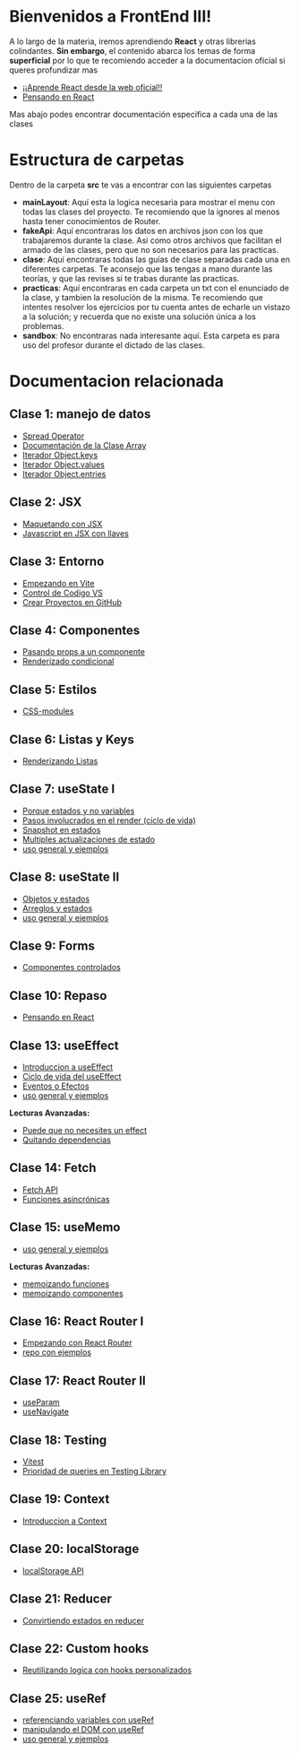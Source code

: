 # Bienvenidos a FrontEnd III!

A lo largo de la materia, iremos aprendiendo **React** y otras librerias colindantes.
**Sin embargo**, el contenido abarca los temas de forma **superficial**
por lo que te recomiendo acceder a la documentacion oficial si queres profundizar mas

- [¡¡Aprende React desde la web oficial!!](https://beta.reactjs.org/learn)
- [Pensando en React](https://beta.reactjs.org/learn/thinking-in-react)

Mas abajo podes encontrar documentación especifica a cada una de las clases

# Estructura de carpetas

Dentro de la carpeta **src** te vas a encontrar con las siguientes carpetas

- **mainLayout**: Aquí esta la logica necesaria para mostrar el menu con todas las clases del proyecto. Te recomiendo que la ignores al menos hasta tener conocimientos de Router.
- **fakeApi**: Aquí encontraras los datos en archivos json con los que trabajaremos durante la clase. Asi como otros archivos que facilitan el armado de las clases, pero que no son necesarios para las practicas.
- **clase**: Aquí encontraras todas las guías de clase separadas cada una en diferentes carpetas. Te aconsejo que las tengas a mano durante las teorías, y que las revises si te trabas durante las practicas.
- **practicas**: Aquí encontraras en cada carpeta un txt con el enunciado de la clase, y tambien la resolución de la misma. Te recomiendo que intentes resolver los ejercicios por tu cuenta antes de echarle un vistazo a la solución; y recuerda que no existe una solución única a los problemas.
- **sandbox**: No encontraras nada interesante aquí. Esta carpeta es para uso del profesor durante el dictado de las clases.

# Documentacion relacionada
## Clase 1: manejo de datos

- [Spread Operator](https://developer.mozilla.org/en-US/docs/Web/JavaScript/Reference/Operators/Spread_syntax)
- [Documentación de la Clase Array](https://developer.mozilla.org/en-US/docs/Web/JavaScript/Reference/Global_Objects/Array#instance_methods)
- [Iterador Object.keys](https://developer.mozilla.org/en-US/docs/Web/JavaScript/Reference/Global_Objects/Object/keys)
- [Iterador Object.values](https://developer.mozilla.org/en-US/docs/Web/JavaScript/Reference/Global_Objects/Object/values)
- [Iterador Object.entries](https://developer.mozilla.org/en-US/docs/Web/JavaScript/Reference/Global_Objects/Object/entries)

## Clase 2: JSX

- [Maquetando con JSX](https://beta.reactjs.org/learn/writing-markup-with-jsx)
- [Javascript en JSX con llaves](https://beta.reactjs.org/learn/javascript-in-jsx-with-curly-braces)

## Clase 3: Entorno

- [Empezando en Vite](https://vitejs.dev/guide/)
- [Control de Codigo VS](https://code.visualstudio.com/docs/sourcecontrol/overview)
- [Crear Proyectos en GitHub](https://docs.github.com/en/get-started/importing-your-projects-to-github/importing-source-code-to-github/adding-locally-hosted-code-to-github)

## Clase 4: Componentes

- [Pasando props a un componente](https://beta.reactjs.org/learn/passing-props-to-a-component)
- [Renderizado condicional](https://beta.reactjs.org/learn/conditional-rendering)

## Clase 5: Estilos

- [CSS-modules](https://github.com/css-modules/css-modules)

## Clase 6: Listas y Keys

- [Renderizando Listas](https://beta.reactjs.org/learn/rendering-lists#)

## Clase 7: useState I

- [Porque estados y no variables](https://beta.reactjs.org/learn/state-a-components-memory)
- [Pasos involucrados en el render (ciclo de vida)](https://beta.reactjs.org/learn/render-and-commit)
- [Snapshot en estados](https://beta.reactjs.org/learn/state-as-a-snapshot)
- [Multiples actualizaciones de estado](https://beta.reactjs.org/learn/queueing-a-series-of-state-updates)
- [uso general y ejemplos](https://beta.reactjs.org/reference/react/useState)

## Clase 8: useState II

- [Objetos y estados](https://beta.reactjs.org/learn/updating-objects-in-state)
- [Arreglos y estados](https://beta.reactjs.org/learn/updating-arrays-in-state)
- [uso general y ejemplos](https://beta.reactjs.org/reference/react/useState)

## Clase 9: Forms

- [Componentes controlados](https://beta.reactjs.org/reference/react-dom/components/input#controlling-an-input-with-a-state-variable)

## Clase 10: Repaso

- [Pensando en React](https://beta.reactjs.org/learn/thinking-in-react)

## Clase 13: useEffect

- [Introduccion a useEffect](https://beta.reactjs.org/learn/synchronizing-with-effects)
- [Ciclo de vida del useEffect](https://beta.reactjs.org/learn/lifecycle-of-reactive-effects)
- [Eventos o Efectos](https://beta.reactjs.org/learn/separating-events-from-effects)
- [uso general y ejemplos](https://beta.reactjs.org/reference/react/useEffect)

**Lecturas Avanzadas:**
- [Puede que no necesites un effect](https://beta.reactjs.org/learn/you-might-not-need-an-effect)
- [Quitando dependencias](https://beta.reactjs.org/learn/removing-effect-dependencies)

## Clase 14: Fetch

- [Fetch API](https://developer.mozilla.org/en-US/docs/Web/API/Fetch_API/Using_Fetch)
- [Funciones asincrónicas](https://developer.mozilla.org/en-US/docs/Web/JavaScript/Reference/Statements/async_function)

## Clase 15: useMemo

- [uso general y ejemplos](https://beta.reactjs.org/reference/react/useMemo)

**Lecturas Avanzadas:**
- [memoizando funciones](https://beta.reactjs.org/reference/react/useCallback)
- [memoizando componentes](https://beta.reactjs.org/reference/react/memo)

## Clase 16: React Router I

- [Empezando con React Router](https://reactrouter.com/en/main/start/tutorial)
- [repo con ejemplos](https://github.com/remix-run/react-router/tree/dev/examples/basic)

## Clase 17: React Router II

- [useParam](https://reactrouter.com/en/main/hooks/use-params)
- [useNavigate](https://reactrouter.com/en/main/hooks/use-navigate)

## Clase 18: Testing

- [Vitest](https://vitest.dev/api/expect.html)
- [Prioridad de queries en Testing Library](https://testing-library.com/docs/queries/about/#priority)

## Clase 19:  Context

- [Introduccion a Context](https://beta.reactjs.org/learn/passing-data-deeply-with-context)

## Clase 20: localStorage

- [localStorage API](https://developer.mozilla.org/es/docs/Web/API/Window/localStorage)

## Clase 21: Reducer

- [Convirtiendo estados en reducer](https://beta.reactjs.org/learn/extracting-state-logic-into-a-reducer)

## Clase 22: Custom hooks

- [Reutilizando logica con hooks personalizados](https://beta.reactjs.org/learn/reusing-logic-with-custom-hooks)

## Clase 25: useRef

- [referenciando variables con useRef](https://beta.reactjs.org/learn/referencing-values-with-refs)
- [manipulando el DOM con useRef](https://beta.reactjs.org/learn/manipulating-the-dom-with-refs)
- [uso general y ejemplos](https://beta.reactjs.org/reference/react/useRef)
